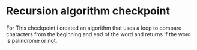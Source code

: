 # Recursion algorithm checkpoint

For This checkpoint i created an algorithm that uses a loop to compare characters from the beginning and end of the word and returns if the word is palindrome or not.
